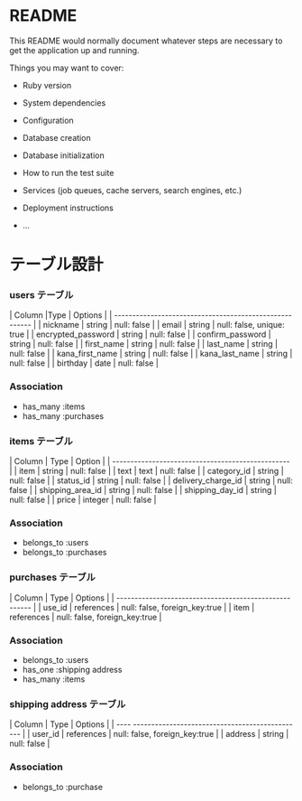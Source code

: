 # README

This README would normally document whatever steps are necessary to get the
application up and running.

Things you may want to cover:

* Ruby version

* System dependencies

* Configuration

* Database creation

* Database initialization

* How to run the test suite

* Services (job queues, cache servers, search engines, etc.)

* Deployment instructions

* ...

# テーブル設計

  ### users テーブル
  | Column             |Type    | Options                   |
  | ------------------------------------------------------- |
  | nickname           | string | null: false               |
  | email              | string | null: false, unique: true |
  | encrypted_password | string | null: false               |
  | confirm_password   | string | null: false               |
  | first_name         | string | null: false               |
  | last_name          | string | null: false               |
  | kana_first_name    | string | null: false               |
  | kana_last_name     | string | null: false               |
  | birthday           | date   | null: false               |

  ### Association
  - has_many :items
  - has_many :purchases

  ### items テーブル
  | Column             | Type           | Option      |
  | ------------------------------------------------- |
  | item               | string         | null: false |
  | text               | text           | null: false |
  | category_id        | string         | null: false |
  | status_id          | string         | null: false |
  | delivery_charge_id | string         | null: false |
  | shipping_area_id   | string         | null: false |
  | shipping_day_id    | string         | null: false |
  | price              | integer        | null: false |

  ### Association
  - belongs_to :users
  - belongs_to :purchases

  ### purchases テーブル
  | Column  | Type         | Options                       |
  | ------------------------------------------------------ |
  | use_id  | references   | null: false, foreign_key:true |
  | item    | references   | null: false, foreign_key:true |

  ### Association
  - belongs_to :users
  - has_one :shipping address
  - has_many :items
 
  ### shipping address テーブル
  | Column  | Type       | Options                       |
  | ---- ----------------------------------------------- |
  | user_id | references | null: false, foreign_key:true |
  | address | string     | null: false                   |

  ### Association
  - belongs_to :purchase